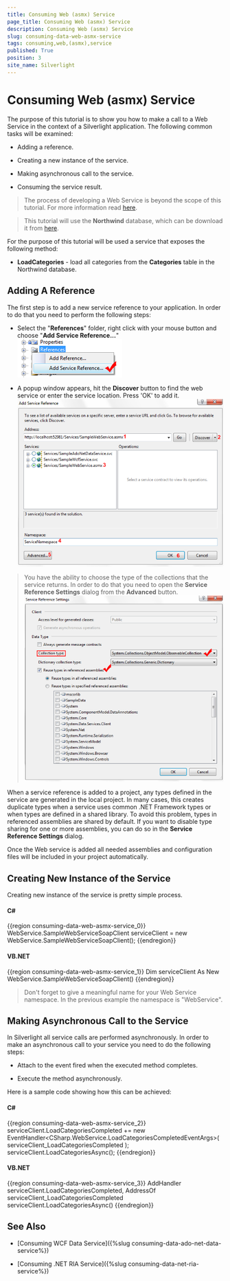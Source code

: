 ```yaml
---
title: Consuming Web (asmx) Service
page_title: Consuming Web (asmx) Service
description: Consuming Web (asmx) Service
slug: consuming-data-web-asmx-service
tags: consuming,web,(asmx),service
published: True
position: 3
site_name: Silverlight
---
```


# Consuming Web (asmx) Service


The purpose of this tutorial is to show you how to make a call to a Web Service in the context of a Silverlight application. The following common tasks will be examined:

* Adding a reference.

* Creating a new instance of the service.

* Making asynchronous call to the service.

* Consuming the service result.

>The process of developing a Web Service is beyond the scope of this tutorial. For more information read [here](http://msdn.microsoft.com/en-us/library/t745kdsh.aspx).

>This tutorial will use the __Northwind__ database, which can be download it from [here](http://www.microsoft.com/downloads/details.aspx?FamilyID=06616212-0356-46A0-8DA2-EEBC53A68034&displaylang=en).

For the purpose of this tutorial will be used a service that exposes the following method:

* __LoadCategories__ - load all categories from the __Categories__ table in the Northwind database. 

## Adding A Reference

The first step is to add a new service reference to your application. In order to do that you need to perform the following steps:

* Select the "__References__" folder, right click with your mouse button and choose "__Add Service Reference...__"
![Common Consuming Data Web Service 010](images/Common_ConsumingDataWebService_010.png)

* A popup window appears, hit the __Discover__ button to find the web service or enter the service location. Press 'OK' to add it.
![Common Consuming Data Web Service 020](images/Common_ConsumingDataWebService_020.png)

>You have the ability to choose the type of the collections that the service returns. In order to do that you need to open the __Service Reference Settings__ dialog from the __Advanced__ button.
![Common Consuming Data Web Service 030](images/Common_ConsumingDataWebService_030.png)

When a service reference is added to a project, any types defined in the service are generated in the local project. In many cases, this creates duplicate types when a service uses common .NET Framework types or when types are defined in a shared library. To avoid this problem, types in referenced assemblies are shared by default. If you want to disable type sharing for one or more assemblies, you can do so in the __Service Reference Settings__ dialog.

Once the Web service is added all needed assemblies and configuration files will be included in your project automatically. 

## Creating New Instance of the Service

Creating new instance of the service is pretty simple process.

#### __C#__

{{region consuming-data-web-asmx-service_0}}
	WebService.SampleWebServiceSoapClient serviceClient = new WebService.SampleWebServiceSoapClient();
	{{endregion}}



#### __VB.NET__

{{region consuming-data-web-asmx-service_1}}
	Dim serviceClient As New WebService.SampleWebServiceSoapClient()
	{{endregion}}



>Don't forget to give a meaningful name for your Web Service namespace. In the previous example the namespace is "WebService".

## Making Asynchronous Call to the Service

In Silverlight all service calls are performed asynchronously. In order to make an asynchronous call to your service you need to do the following steps:

* Attach to the event fired when the executed method completes.

* Execute the method asynchronously.

Here is a sample code showing how this can be achieved:

#### __C#__

{{region consuming-data-web-asmx-service_2}}
	serviceClient.LoadCategoriesCompleted += new EventHandler<CSharp.WebService.LoadCategoriesCompletedEventArgs>( serviceClient_LoadCategoriesCompleted );
	serviceClient.LoadCategoriesAsync();
	{{endregion}}



#### __VB.NET__

{{region consuming-data-web-asmx-service_3}}
	AddHandler serviceClient.LoadCategoriesCompleted, AddressOf serviceClient_LoadCategoriesCompleted
	serviceClient.LoadCategoriesAsync()
	{{endregion}}


## See Also

 * [Consuming WCF Data Service]({%slug consuming-data-ado-net-data-service%})

 * [Consuming .NET RIA Service]({%slug consuming-data-net-ria-service%})
